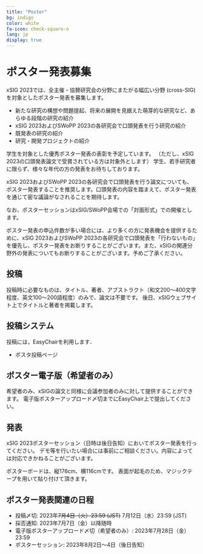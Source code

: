 ```yaml
---
title: "Poster"
bg: indigo
color: white
fa-icon: check-square-o
lang: jp
display: true
---
```

<a name="poster"></a>

# ポスター発表募集

xSIG 2023では、全主催・協賛研究会の分野にまたがる幅広い分野 (cross-SIG) を対象としたポスター発表を募集します。

- 新たな研究の構想や問題提起、将来の展開を見据えた萌芽的な研究など、あらゆる段階の研究の紹介
- xSIG 2023およびSWoPP 2023の各研究会で口頭発表を行う研究の紹介
- 既発表の研究の紹介
- 研究・開発プロジェクトの紹介

学生を対象とした優秀ポスター発表の表彰を予定しています。
（ただし、xSIG 2023の口頭発表論文で受賞されている方は対象外とします）
学生、若手研究者に限らず、様々な年代の方の発表をお待ちしております。

xSIG 2023およびSWoPP 2023の各研究会で口頭発表を行う論文についても、ポスター発表することを推奨します。口頭発表の内容を踏まえて、ポスター発表を通じて密な議論がなされることを期待します。

なお、ポスターセッションはxSIG/SWoPP会場での「対面形式」での開催とします。

ポスター発表の申込件数が多い場合には、より多くの方に発表機会を提供するために、xSIG 2023およびSWoPP 2023の各研究会で口頭発表を「行わないもの」を優先し、ポスター発表をお断りすることがございます。また、xSIGの関連分野外の発表についてもお断りすることがございます。予めご了承ください。

投稿
--------------------

投稿時に必要なものは、タイトル、著者、アブストラクト（和文200〜400文字程度、英文100〜200語程度）のみで、論文は不要です。
後日、xSIGウェブサイト上でタイトルと著者を掲載します。

投稿システム
--------------------
投稿には，EasyChairを利用します．
- ポスタ投稿ページ


ポスター電子版（希望者のみ）
--------------------

希望者のみ、xSIGの論文と同様に会議参加者のみに対して提供することができます。
電子版ポスターアップロード〆切までにEasyChair上で提出してください。

発表
--------------------

xSIG 2023ポスターセッション（日時は後日告知）においてポスター発表を行ってください。
デモ等を行いたい場合には事前にご相談ください。内容によっては対応できかねることがございます。

ポスターボードは、縦176cm、横116cmです。
表面が起毛のため、マジックテープを用いて貼り付けて頂きます。


ポスター発表関連の日程
--------------------

- 投稿〆切: 2023年~~7月4日（火）23:59 (JST)~~ 7月12日（水）23:59 (JST)
- 採否通知: 2023年7月7日（金）以降随時
- 電子版ポスターアップロード〆切（希望者のみ）: 2023年7月28日（金）23:59
- ポスターセッション: 2023年8月2日〜4日（後日告知）
